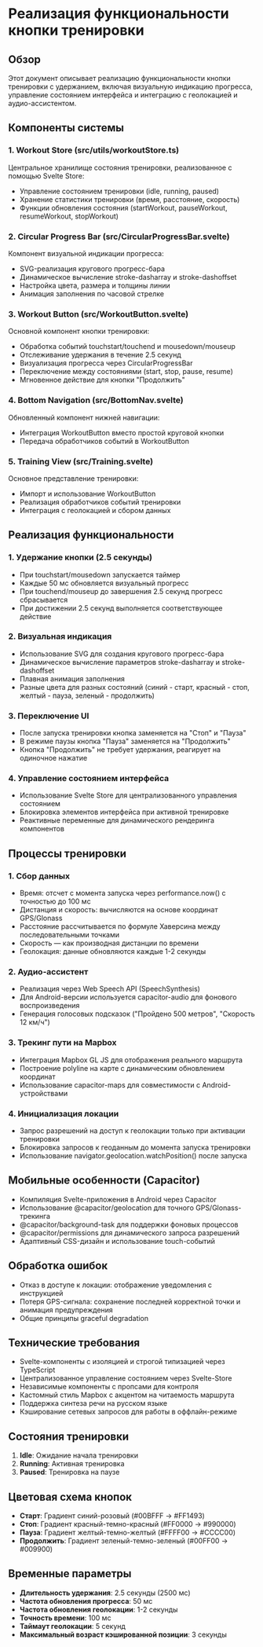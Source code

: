 # Реализация функциональности кнопки тренировки

## Обзор

Этот документ описывает реализацию функциональности кнопки тренировки с удержанием, включая визуальную индикацию прогресса, управление состоянием интерфейса и интеграцию с геолокацией и аудио-ассистентом.

## Компоненты системы

### 1. Workout Store (src/utils/workoutStore.ts)

Центральное хранилище состояния тренировки, реализованное с помощью Svelte Store:

- Управление состоянием тренировки (idle, running, paused)
- Хранение статистики тренировки (время, расстояние, скорость)
- Функции обновления состояния (startWorkout, pauseWorkout, resumeWorkout, stopWorkout)

### 2. Circular Progress Bar (src/CircularProgressBar.svelte)

Компонент визуальной индикации прогресса:

- SVG-реализация кругового прогресс-бара
- Динамическое вычисление stroke-dasharray и stroke-dashoffset
- Настройка цвета, размера и толщины линии
- Анимация заполнения по часовой стрелке

### 3. Workout Button (src/WorkoutButton.svelte)

Основной компонент кнопки тренировки:

- Обработка событий touchstart/touchend и mousedown/mouseup
- Отслеживание удержания в течение 2.5 секунд
- Визуализация прогресса через CircularProgressBar
- Переключение между состояниями (start, stop, pause, resume)
- Мгновенное действие для кнопки "Продолжить"

### 4. Bottom Navigation (src/BottomNav.svelte)

Обновленный компонент нижней навигации:

- Интеграция WorkoutButton вместо простой круговой кнопки
- Передача обработчиков событий в WorkoutButton

### 5. Training View (src/Training.svelte)

Основное представление тренировки:

- Импорт и использование WorkoutButton
- Реализация обработчиков событий тренировки
- Интеграция с геолокацией и сбором данных

## Реализация функциональности

### 1. Удержание кнопки (2.5 секунды)

- При touchstart/mousedown запускается таймер
- Каждые 50 мс обновляется визуальный прогресс
- При touchend/mouseup до завершения 2.5 секунд прогресс сбрасывается
- При достижении 2.5 секунд выполняется соответствующее действие

### 2. Визуальная индикация

- Использование SVG для создания кругового прогресс-бара
- Динамическое вычисление параметров stroke-dasharray и stroke-dashoffset
- Плавная анимация заполнения
- Разные цвета для разных состояний (синий - старт, красный - стоп, желтый - пауза, зеленый - продолжить)

### 3. Переключение UI

- После запуска тренировки кнопка заменяется на "Стоп" и "Пауза"
- В режиме паузы кнопка "Пауза" заменяется на "Продолжить"
- Кнопка "Продолжить" не требует удержания, реагирует на одиночное нажатие

### 4. Управление состоянием интерфейса

- Использование Svelte Store для централизованного управления состоянием
- Блокировка элементов интерфейса при активной тренировке
- Реактивные переменные для динамического рендеринга компонентов

## Процессы тренировки

### 1. Сбор данных

- Время: отсчет с момента запуска через performance.now() с точностью до 100 мс
- Дистанция и скорость: вычисляются на основе координат GPS/Glonass
- Расстояние рассчитывается по формуле Хаверсина между последовательными точками
- Скорость — как производная дистанции по времени
- Геолокация: данные обновляются каждые 1-2 секунды

### 2. Аудио-ассистент

- Реализация через Web Speech API (SpeechSynthesis)
- Для Android-версии используется capacitor-audio для фонового воспроизведения
- Генерация голосовых подсказок ("Пройдено 500 метров", "Скорость 12 км/ч")

### 3. Трекинг пути на Mapbox

- Интеграция Mapbox GL JS для отображения реального маршрута
- Построение polyline на карте с динамическим обновлением координат
- Использование capacitor-maps для совместимости с Android-устройствами

### 4. Инициализация локации

- Запрос разрешений на доступ к геолокации только при активации тренировки
- Блокировка запросов к геоданным до момента запуска тренировки
- Использование navigator.geolocation.watchPosition() после запуска

## Мобильные особенности (Capacitor)

- Компиляция Svelte-приложения в Android через Capacitor
- Использование @capacitor/geolocation для точного GPS/Glonass-трекинга
- @capacitor/background-task для поддержки фоновых процессов
- @capacitor/permissions для динамического запроса разрешений
- Адаптивный CSS-дизайн и использование touch-событий

## Обработка ошибок

- Отказ в доступе к локации: отображение уведомления с инструкцией
- Потеря GPS-сигнала: сохранение последней корректной точки и анимация предупреждения
- Общие принципы graceful degradation

## Технические требования

- Svelte-компоненты с изоляцией и строгой типизацией через TypeScript
- Централизованное управление состоянием через Svelte-Store
- Независимые компоненты с пропсами для контроля
- Кастомный стиль Mapbox с акцентом на читаемость маршрута
- Поддержка синтеза речи на русском языке
- Кэширование сетевых запросов для работы в оффлайн-режиме

## Состояния тренировки

1. **Idle**: Ожидание начала тренировки
2. **Running**: Активная тренировка
3. **Paused**: Тренировка на паузе

## Цветовая схема кнопок

- **Старт**: Градиент синий-розовый (#00BFFF → #FF1493)
- **Стоп**: Градиент красный-темно-красный (#FF0000 → #990000)
- **Пауза**: Градиент желтый-темно-желтый (#FFFF00 → #CCCC00)
- **Продолжить**: Градиент зеленый-темно-зеленый (#00FF00 → #009900)

## Временные параметры

- **Длительность удержания**: 2.5 секунды (2500 мс)
- **Частота обновления прогресса**: 50 мс
- **Частота обновления геолокации**: 1-2 секунды
- **Точность времени**: 100 мс
- **Таймаут геолокации**: 5 секунд
- **Максимальный возраст кэшированной позиции**: 3 секунды